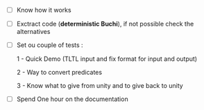 - [ ] Know how it works
- [ ] Exctract code (**deterministic Buchi**), if not possible check the alternatives
- [ ] Set ou couple of tests :


    1 - Quick Demo (TLTL input and fix format for input and output)


    2 - Way to convert predicates


    3 - Know what to give from unity and to give back to unity

- [ ] Spend One hour on the documentation